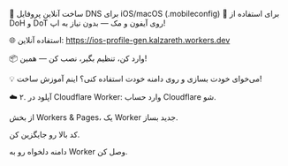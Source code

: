
🎯 ساخت آنلاین پروفایل DNS برای iOS/macOS (.mobileconfig)
📱 برای استفاده از DoH و DoT روی آیفون و مک — بدون نیاز به اپ!

🌐 استفاده آنلاین:
https://ios-profile-gen.kalzareth.workers.dev

📦 وارد کن، تنظیم بگیر، نصب کن — همین!

💡 می‌خوای خودت بسازی و روی دامنه خودت استفاده کنی؟ اینم آموزش ساخت!

☁️ ۲. آپلود در Cloudflare Worker:
وارد حساب Cloudflare شو.

از بخش Workers & Pages، یک Worker جدید بساز.

کد بالا رو جایگزین کن.

دامنه دلخواه رو به Worker وصل کن.
